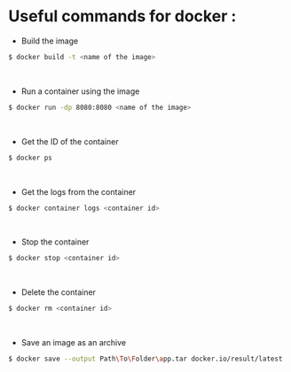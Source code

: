 # Useful commands for docker :

- Build the image
```bash
$ docker build -t <name of the image>
``` 
<br>

- Run a container using the image
```bash
$ docker run -dp 8080:8080 <name of the image>
```
<br>

- Get the ID of the container
```bash
$ docker ps
```
<br>

- Get the logs from the container
```bash
$ docker container logs <container id>
```
<br>

- Stop the container
```bash
$ docker stop <container id>
```
<br>

- Delete the container
```bash
$ docker rm <container id>
```
<br>

- Save an image as an archive
```bash
$ docker save --output Path\To\Folder\app.tar docker.io/result/latest
```